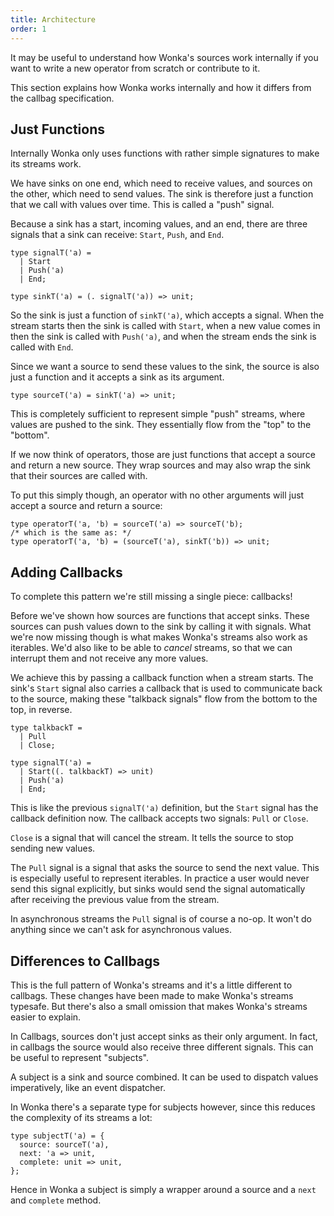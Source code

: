 ```yaml
---
title: Architecture
order: 1
---
```


It may be useful to understand how Wonka's sources work internally
if you want to write a new operator from scratch or contribute to it.

This section explains how Wonka works internally and how it differs from
the callbag specification.

## Just Functions

Internally Wonka only uses functions with rather simple signatures to
make its streams work.

We have sinks on one end, which need to receive values, and sources
on the other, which need to send values.
The sink is therefore just a function that we call with values over time.
This is called a "push" signal.

Because a sink has a start, incoming values, and an end, there are three
signals that a sink can receive: `Start`, `Push`, and `End`.

``` reason
type signalT('a) =
  | Start
  | Push('a)
  | End;

type sinkT('a) = (. signalT('a)) => unit;
```

So the sink is just a function of `sinkT('a)`, which accepts a signal. When
the stream starts then the sink is called with `Start`, when a new value
comes in then the sink is called with `Push('a)`, and when the stream ends
the sink is called with `End`.

Since we want a source to send these values to the sink, the source is
also just a function and it accepts a sink as its argument.

``` reason
type sourceT('a) = sinkT('a) => unit;
```

This is completely sufficient to represent simple "push" streams, where
values are pushed to the sink. They essentially flow from the "top" to the
"bottom".

If we now think of operators, those are just functions that accept a
source and return a new source. They wrap sources and may also
wrap the sink that their sources are called with.

To put this simply though, an operator with no other arguments will
just accept a source and return a source:

``` reason
type operatorT('a, 'b) = sourceT('a) => sourceT('b);
/* which is the same as: */
type operatorT('a, 'b) = (sourceT('a), sinkT('b)) => unit;
```

## Adding Callbacks

To complete this pattern we're still missing a single piece: callbacks!

Before we've shown how sources are functions that accept sinks. These sources
can push values down to the sink by calling it with signals.
What we're now missing though is what makes Wonka's streams also work as
iterables. We'd also like to be able to _cancel_ streams, so that we can interrupt
them and not receive any more values.

We achieve this by passing a callback function when a stream starts. The sink's
`Start` signal also carries a callback that is used to communicate back to the
source, making these "talkback signals" flow from the bottom to the top, in reverse.

``` reason
type talkbackT =
  | Pull
  | Close;

type signalT('a) =
  | Start((. talkbackT) => unit)
  | Push('a)
  | End;
```

This is like the previous `signalT('a)` definition, but the `Start` signal has the
callback definition now. The callback accepts two signals: `Pull` or `Close`.

`Close` is a signal that will cancel the stream. It tells the source to stop sending
new values.

The `Pull` signal is a signal that asks the source to send the next value. This is
especially useful to represent iterables. In practice a user would never send this
signal explicitly, but sinks would send the signal automatically after receiving the
previous value from the stream.

In asynchronous streams the `Pull` signal is of course a no-op. It won't do
anything since we can't ask for asynchronous values.

## Differences to Callbags

This is the full pattern of Wonka's streams and it's a little different to callbags.
These changes have been made to make Wonka's streams typesafe. But there's
also a small omission that makes Wonka's streams easier to explain.

In Callbags, sources don't just accept sinks as their only argument. In fact, in
callbags the source would also receive three different signals. This can be useful
to represent "subjects".

A subject is a sink and source combined. It can be used to dispatch values imperatively,
like an event dispatcher.

In Wonka there's a separate type for subjects however, since this reduces the
complexity of its streams a lot:

``` reason
type subjectT('a) = {
  source: sourceT('a),
  next: 'a => unit,
  complete: unit => unit,
};
```

Hence in Wonka a subject is simply a wrapper around a source and a `next` and `complete`
method.
